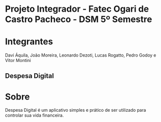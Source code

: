 # Projeto Integrador - Fatec Ogari de Castro Pacheco - DSM 5º Semestre

# Integrantes
Davi Áquila, João Moreira, Leonardo Dezoti, Lucas Rogatto, Pedro Godoy e Vitor Montini

## Despesa Digital

# Sobre

Despesa Digital é um aplicativo simples e prático de ser utilizado para controlar sua vida financeira.
